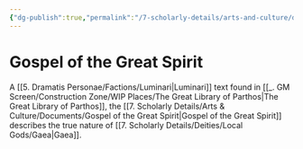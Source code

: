 ```yaml
---
{"dg-publish":true,"permalink":"/7-scholarly-details/arts-and-culture/documents/gospel-of-the-great-spirit/","noteIcon":""}
---
```


# Gospel of the Great Spirit

A [[5. Dramatis Personae/Factions/Luminari\|Luminari]] text found in [[_. GM Screen/Construction Zone/WIP Places/The Great Library of Parthos\|The Great Library of Parthos]], the [[7. Scholarly Details/Arts & Culture/Documents/Gospel of the Great Spirit\|Gospel of the Great Spirit]] describes the true nature of [[7. Scholarly Details/Deities/Local Gods/Gaea\|Gaea]].

